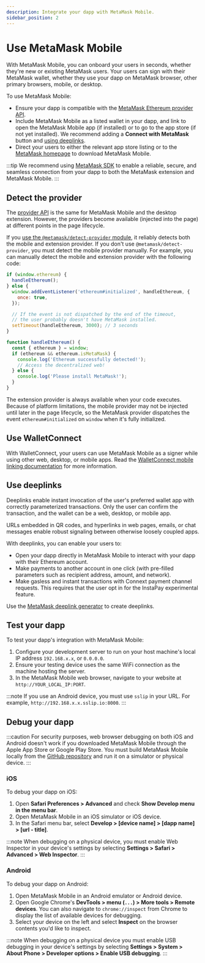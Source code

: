 ```yaml
---
description: Integrate your dapp with MetaMask Mobile.
sidebar_position: 2
---
```


# Use MetaMask Mobile

With MetaMask Mobile, you can onboard your users in seconds, whether they're new or existing
MetaMask users.
Your users can sign with their MetaMask wallet, whether they use your dapp on MetaMask browser,
other primary browsers, mobile, or desktop.

To use MetaMask Mobile:

- Ensure your dapp is compatible with the [MetaMask Ethereum provider API](../reference/provider-api.md).
- Include MetaMask Mobile as a listed wallet in your dapp, and link to open the MetaMask Mobile app
  (if installed) or to go to the app store (if not yet installed).
  We recommend adding a **Connect with MetaMask** button and [using deeplinks](#use-deeplinks).
- Direct your users to either the relevant app store listing or to the
  [MetaMask homepage](https://metamask.io/download.html) to download MetaMask Mobile.

:::tip
We recommend using [MetaMask SDK](use-sdk/index.md) to enable a reliable, secure,
and seamless connection from your dapp to both the MetaMask extension and MetaMask Mobile.
:::

## Detect the provider

The [provider API](../reference/provider-api.md) is the same for MetaMask Mobile and the desktop extension.
However, the providers become available (injected into the page) at different points in the page lifecycle.

If you
[use the `@metamask/detect-provider` module](../get-started/detect-metamask.md#use-metamaskdetect-provider),
it reliably detects both the mobile and extension provider.
If you don't use `@metamask/detect-provider`, you must detect the mobile provider manually.
For example, you can manually detect the mobile and extension provider with the following code:

```javascript
if (window.ethereum) {
  handleEthereum();
} else {
  window.addEventListener('ethereum#initialized', handleEthereum, {
    once: true,
  });

  // If the event is not dispatched by the end of the timeout,
  // the user probably doesn't have MetaMask installed.
  setTimeout(handleEthereum, 3000); // 3 seconds
}

function handleEthereum() {
  const { ethereum } = window;
  if (ethereum && ethereum.isMetaMask) {
    console.log('Ethereum successfully detected!');
    // Access the decentralized web!
  } else {
    console.log('Please install MetaMask!');
  }
}
```

The extension provider is always available when your code executes.
Because of platform limitations, the mobile provider may not be injected until later in the page
lifecycle, so the MetaMask provider dispatches the event `ethereum#initialized` on `window` when
it's fully initialized.

## Use WalletConnect

With WalletConnect, your users can use MetaMask Mobile as a signer while using other web, desktop,
or mobile apps.
Read the [WalletConnect mobile linking documentation](https://docs.walletconnect.org/mobile-linking)
for more information.

## Use deeplinks

Deeplinks enable instant invocation of the user's preferred wallet app with correctly parameterized
transactions.
Only the user can confirm the transaction, and the wallet can be a web, desktop, or mobile app.

URLs embedded in QR codes, and hyperlinks in web pages, emails, or chat messages enable robust
signaling between otherwise loosely coupled apps.

With deeplinks, you can enable your users to:

- Open your dapp directly in MetaMask Mobile to interact with your dapp with their Ethereum account.
- Make payments to another account in one click (with pre-filled parameters such as recipient
  address, amount, and network).
- Make gasless and instant transactions with Connext payment channel requests.
  This requires that the user opt in for the InstaPay experimental feature.

Use the [MetaMask deeplink generator](https://metamask.github.io/metamask-deeplinks/) to create deeplinks.

## Test your dapp

To test your dapp's integration with MetaMask Mobile:

1. Configure your development server to run on your host machine's local IP address `192.168.x.x`,
    or `0.0.0.0`.
1. Ensure your testing device uses the same WiFi connection as the machine hosting the server.
1. In the MetaMask Mobile web browser, navigate to your website at `http://YOUR_LOCAL_IP:PORT`.

:::note
If you use an Android device, you must use `sslip` in your URL.
For example, `http://192.168.x.x.sslip.io:8000`.
:::

## Debug your dapp

:::caution
For security purposes, web browser debugging on both iOS and Android doesn't work if you downloaded
MetaMask Mobile through the Apple App Store or Google Play Store.
You must build MetaMask Mobile locally from the [GitHub repository](https://github.com/MetaMask/metamask-mobile)
and run it on a simulator or physical device.
:::

### iOS

To debug your dapp on iOS:

1. Open **Safari Preferences > Advanced** and check **Show Develop menu in the menu bar**.
1. Open MetaMask Mobile in an iOS simulator or iOS device.
1. In the Safari menu bar, select **Develop > [device name] > [dapp name] > [url - title]**.

:::note
When debugging on a physical device, you must enable Web Inspector in your device's settings by
selecting **Settings > Safari > Advanced > Web Inspector**.
:::

### Android

To debug your dapp on Android:

1. Open MetaMask Mobile in an Android emulator or Android device.
1. Open Google Chrome's **DevTools > menu (`...`) > More tools > Remote devices**.
    You can also navigate to `chrome://inspect` from Chrome to display the list of available devices
    for debugging.
1. Select your device on the left and select **Inspect** on the browser contents you'd like to inspect.

:::note
When debugging on a physical device you must enable USB debugging in your device's settings by
selecting **Settings > System > About Phone > Developer options > Enable USB debugging**.
:::
